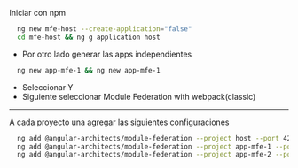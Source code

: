 
Iniciar con npm

```bash
  ng new mfe-host --create-application="false"
  cd mfe-host && ng g application host
```

- Por otro lado generar las apps independientes
```bash
  ng new app-mfe-1 && ng new app-mfe-1
```
- Seleccionar Y
- Siguiente seleccionar Module Federation with webpack(classic)
------

A cada proyecto una agregar las siguientes configuraciones

```bash
  ng add @angular-architects/module-federation --project host --port 4200
  ng add @angular-architects/module-federation --project app-mfe-1 --port 4201
  ng add @angular-architects/module-federation --project app-mfe-2 --port 4202
``` 
